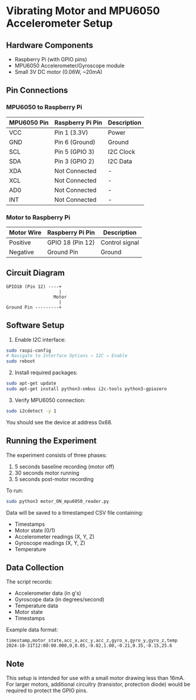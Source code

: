 # Vibrating Motor and MPU6050 Accelerometer Setup

## Hardware Components
- Raspberry Pi (with GPIO pins)
- MPU6050 Accelerometer/Gyroscope module
- Small 3V DC motor (0.06W, ~20mA)

## Pin Connections

### MPU6050 to Raspberry Pi
| MPU6050 Pin | Raspberry Pi Pin | Description |
|-------------|-----------------|-------------|
| VCC         | Pin 1 (3.3V)    | Power       |
| GND         | Pin 6 (Ground)  | Ground      |
| SCL         | Pin 5 (GPIO 3)  | I2C Clock   |
| SDA         | Pin 3 (GPIO 2)  | I2C Data    |
| XDA         | Not Connected   | -           |
| XCL         | Not Connected   | -           |
| AD0         | Not Connected   | -           |
| INT         | Not Connected   | -           |

### Motor to Raspberry Pi
| Motor Wire  | Raspberry Pi Pin | Description |
|-------------|-----------------|-------------|
| Positive    | GPIO 18 (Pin 12)| Control signal |
| Negative    | Ground Pin      | Ground      |

## Circuit Diagram
```
GPIO18 (Pin 12) ----+
                    |
                  Motor
                    |
Ground Pin ---------+
```

## Software Setup

1. Enable I2C interface:
```bash
sudo raspi-config
# Navigate to Interface Options → I2C → Enable
sudo reboot
```

2. Install required packages:
```bash
sudo apt-get update
sudo apt-get install python3-smbus i2c-tools python3-gpiozero
```

3. Verify MPU6050 connection:
```bash
sudo i2cdetect -y 1
```
You should see the device at address 0x68.

## Running the Experiment

The experiment consists of three phases:
1. 5 seconds baseline recording (motor off)
2. 30 seconds motor running
3. 5 seconds post-motor recording

To run:
```bash
sudo python3 motor_ON_mpu6050_reader.py
```

Data will be saved to a timestamped CSV file containing:
- Timestamps
- Motor state (0/1)
- Accelerometer readings (X, Y, Z)
- Gyroscope readings (X, Y, Z)
- Temperature

## Data Collection
The script records:
- Accelerometer data (in g's)
- Gyroscope data (in degrees/second)
- Temperature data
- Motor state
- Timestamps

Example data format:
```csv
timestamp,motor_state,acc_x,acc_y,acc_z,gyro_x,gyro_y,gyro_z,temp
2024-10-31T12:00:00.000,0,0.05,-0.02,1.00,-0.21,0.35,-0.15,25.6
```

## Note
This setup is intended for use with a small motor drawing less than 16mA. For larger motors, additional circuitry (transistor, protection diode) would be required to protect the GPIO pins.
